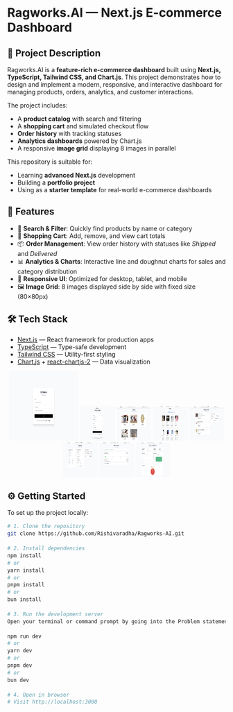 # Ragworks.AI — Next.js E-commerce Dashboard

## 📌 Project Description
Ragworks.AI is a **feature-rich e-commerce dashboard** built using **Next.js, TypeScript, Tailwind CSS, and Chart.js**. This project demonstrates how to design and implement a modern, responsive, and interactive dashboard for managing products, orders, analytics, and customer interactions.  

The project includes:
- A **product catalog** with search and filtering  
- A **shopping cart** and simulated checkout flow  
- **Order history** with tracking statuses  
- **Analytics dashboards** powered by Chart.js  
- A responsive **image grid** displaying 8 images in parallel  

This repository is suitable for:  
- Learning **advanced Next.js** development  
- Building a **portfolio project**  
- Using as a **starter template** for real-world e-commerce dashboards  

## 🚀 Features
- 🔎 **Search & Filter**: Quickly find products by name or category  
- 🛒 **Shopping Cart**: Add, remove, and view cart totals  
- 📦 **Order Management**: View order history with statuses like *Shipped* and *Delivered*  
- 📊 **Analytics & Charts**: Interactive line and doughnut charts for sales and category distribution  
- 📱 **Responsive UI**: Optimized for desktop, tablet, and mobile  
- 🖼️ **Image Grid**: 8 images displayed side by side with fixed size (80×80px)  

## 🛠️ Tech Stack
- [Next.js](https://nextjs.org) — React framework for production apps  
- [TypeScript](https://www.typescriptlang.org/) — Type-safe development  
- [Tailwind CSS](https://tailwindcss.com/) — Utility-first styling  
- [Chart.js](https://www.chartjs.org/) + [react-chartjs-2](https://react-chartjs-2.js.org/) — Data visualization

<p align="center">
  <img src="public/1st.png" width="160" height="160" />
  <img src="public/2nd.png" width="80" height="80" />
  <img src="public/3rd.png" width="80" height="80" />
  <img src="public/4th.png" width="80" height="80" />
  <img src="public/5th.png" width="80" height="80" />
  <img src="public/6th.png" width="80" height="80" />
  <img src="public/7th.png" width="80" height="80" />
  <img src="public/8th.png" width="80" height="80" />
</p>


## ⚙️ Getting Started
To set up the project locally:  

```bash
# 1. Clone the repository
git clone https://github.com/Rishivaradha/Ragworks-AI.git

# 2. Install dependencies
npm install
# or
yarn install
# or
pnpm install
# or
bun install

# 3. Run the development server
Open your terminal or command prompt by going into the Problem statement 2 folder and then do the below steps:

npm run dev
# or
yarn dev
# or
pnpm dev
# or
bun dev

# 4. Open in browser
# Visit http://localhost:3000
